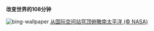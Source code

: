 
**改变世界的108分钟**

![bing-wallpaper](https://www.bing.com/th?id=OHR.SpaceFlight_ZH-CN0927394503_1920x1080.jpg)
[从国际空间站穹顶俯瞰南太平洋 (© NASA)](https://www.bing.com/search?q=%E5%9B%BD%E9%99%85%E8%BD%BD%E4%BA%BA%E8%88%AA%E5%A4%A9%E6%97%A5&amp;form=hpcapt&amp;mkt=zh-cn)
  